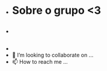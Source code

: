 - # Sobre o grupo <3
- ##
- 
- 💞️ I’m looking to collaborate on ...
- 📫 How to reach me ...

<!---
gatinhoflor/gatinhoflor is a ✨ special ✨ repository because its `README.md` (this file) appears on your GitHub profile.
You can click the Preview link to take a look at your changes.
--->
